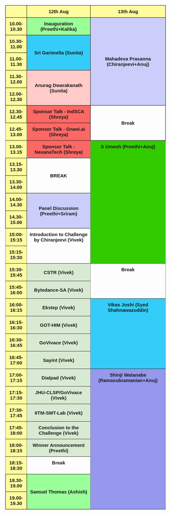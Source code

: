 <style type="text/css">
.tg  {border-collapse:collapse;border-spacing:0;margin:0px auto;}
.tg td{border-color:black;border-style:solid;border-width:1px;font-family:Arial, sans-serif;font-size:14px;
  overflow:hidden;padding:10px 5px;word-break:normal;}
.tg th{border-color:black;border-style:solid;border-width:1px;font-family:Arial, sans-serif;font-size:14px;
  font-weight:normal;overflow:hidden;padding:10px 5px;word-break:normal;}
.tg .tg-xgl6{border-color:#000000;font-size:15px;font-weight:bold;text-align:center;vertical-align:middle}
.tg .tg-dbbi{border-color:inherit;font-size:15px;font-weight:bold;text-align:center;vertical-align:top}
.tg .tg-kwka{background-color:#34cdf9;border-color:inherit;font-size:15px;font-weight:bold;text-align:center;vertical-align:top}
.tg .tg-b83n{background-color:#32cb00;border-color:inherit;font-size:15px;font-weight:bold;text-align:center;vertical-align:top}
.tg .tg-ecxm{background-color:#fffc9e;border-color:#000000;font-size:15px;font-weight:bold;text-align:center;vertical-align:middle}
.tg .tg-rjxh{background-color:#fd6864;border-color:#000000;font-size:15px;font-weight:bold;text-align:center;vertical-align:middle}
.tg .tg-no4g{background-color:#9698ed;border-color:inherit;font-size:15px;font-weight:bold;text-align:center;vertical-align:top}
.tg .tg-hjwb{background-color:#9aff99;border-color:#000000;font-size:15px;font-weight:bold;text-align:center;vertical-align:middle}
.tg .tg-i9qm{background-color:#fffc9e;border-color:inherit;font-size:15px;font-weight:bold;text-align:center;vertical-align:top}
.tg .tg-hjzu{background-color:#cbcefb;border-color:#000000;font-size:15px;font-weight:bold;text-align:center;vertical-align:middle}
.tg .tg-ir9u{background-color:#34cdf9;border-color:#000000;font-size:15px;font-weight:bold;text-align:center;vertical-align:middle}
.tg .tg-ju2b{background-color:#ffccc9;border-color:#000000;font-size:15px;font-weight:bold;text-align:center;vertical-align:middle}
.tg .tg-8ovx{background-color:#fd6864;border-color:inherit;font-size:15px;font-weight:bold;text-align:center;vertical-align:top}
.tg .tg-2h20{background-color:#fffc9e;border-color:inherit;font-size:15px;font-weight:bold;text-align:center;vertical-align:bottom}
.tg .tg-n7wl{background-color:#D9EAD3;border-color:inherit;font-size:15px;font-weight:bold;text-align:center;vertical-align:middle}
@media screen and (max-width: 767px) {.tg {width: auto !important;}.tg col {width: auto !important;}.tg-wrap {overflow-x: auto;-webkit-overflow-scrolling: touch;margin: auto 0px;}}</style>
<div class="tg-wrap"><table class="tg">
<thead>
  <tr>
    <th class="tg-ecxm"></th>
    <th class="tg-ecxm">12th Aug</th>
    <th class="tg-ecxm">13th Aug</th>
  </tr>
</thead>
<tbody>
  <tr>
    <td class="tg-ecxm">10.00-10.30</td>
    <td class="tg-hjwb">Inauguration (Preethi+Kalika)</td>
    <td class="tg-hjzu" rowspan="5">Mahadeva Prasanna (Chiranjeevi+Anuj)</td>
  </tr>
  <tr>
    <td class="tg-ecxm">10.30-11.00</td>
    <td class="tg-ir9u" rowspan="2">Sri Garimella (Sunita)</td>
  </tr>
  <tr>
    <td class="tg-ecxm">11.00-11.30</td>
  </tr>
  <tr>
    <td class="tg-ecxm">11.30-12.00</td>
    <td class="tg-ju2b" rowspan="2">Anurag Dwarakanath (Sunita)</td>
  </tr>
  <tr>
    <td class="tg-ecxm">12.00-12.30</td>
  </tr>
  <tr>
    <td class="tg-ecxm">12.30-12.45</td>
    <td class="tg-rjxh">Sponsor Talk - IndSCA (Shreya)</td>
    <td class="tg-xgl6" rowspan="2">Break</td>
  </tr>
  <tr>
    <td class="tg-i9qm">12.45-13.00</td>
    <td class="tg-8ovx">Sponsor Talk - Gnani.ai (Shreya)</td>
  </tr>
  <tr>
    <td class="tg-i9qm">13.00-13.15</td>
    <td class="tg-8ovx">Sponsor Talk - NavanaTech (Shreya)</td>
    <td class="tg-b83n" rowspan="7">S Umesh (Preethi+Anuj)</td>
  </tr>
  <tr>
    <td class="tg-ecxm">13.15-13.30</td>
    <td class="tg-xgl6" rowspan="2">BREAK</td>
  </tr>
  <tr>
    <td class="tg-ecxm">13.30-14.00</td>
  </tr>
  <tr>
    <td class="tg-ecxm">14.00-14.30</td>
    <td class="tg-hjzu" rowspan="2">Panel Discussion (Preethi+Sriram)</td>
  </tr>
  <tr>
    <td class="tg-ecxm">14.30-15.00</td>
  </tr>
  <tr>
    <td class="tg-2h20">15:00-15:15</td>
    <td class="tg-dbbi" rowspan="2">Introduction to Challenge by Chiranjeevi (Vivek)</td>
  </tr>
  <tr>
    <td class="tg-2h20">15:15-15:30</td>
  </tr>
  <tr>
    <td class="tg-2h20">15:30-15:45</td>
    <td class="tg-n7wl"><span style="background-color:#D9EAD3">CSTR (Vivek)</span></td>
    <td class="tg-dbbi" rowspan="2">Break</td>
  </tr>
  <tr>
    <td class="tg-2h20">15:45-16:00</td>
    <td class="tg-n7wl"><span style="background-color:#D9EAD3">Bytedance-SA (Vivek)</span></td>
  </tr>
  <tr>
    <td class="tg-2h20">16:00-16:15</td>
    <td class="tg-n7wl"><span style="background-color:#D9EAD3">Ekstep (Vivek)</span></td>
    <td class="tg-kwka" rowspan="4">Vikas Joshi (Syed Shahnawazuddin)</td>
  </tr>
  <tr>
    <td class="tg-2h20">16:15-16:30</td>
    <td class="tg-n7wl"><span style="background-color:#D9EAD3">GOT-HIM (Vivek)</span></td>
  </tr>
  <tr>
    <td class="tg-2h20">16:30-16:45</td>
    <td class="tg-n7wl"><span style="background-color:#D9EAD3">GoVivace (Vivek)</span></td>
  </tr>
  <tr>
    <td class="tg-2h20">16:45-17:00</td>
    <td class="tg-n7wl"><span style="background-color:#D9EAD3">Sayint (Vivek)</span></td>
  </tr>
  <tr>
    <td class="tg-2h20">17:00-17:15</td>
    <td class="tg-n7wl"><span style="background-color:#D9EAD3">Dialpad (Vivek)</span></td>
    <td class="tg-no4g" rowspan="8">Shinji Watanabe (Ramasubramanian+Anuj)</td>
  </tr>
  <tr>
    <td class="tg-2h20">17:15-17:30</td>
    <td class="tg-n7wl"><span style="background-color:#D9EAD3">JHU-CLSP/GoVivace (Vivek)</span></td>
  </tr>
  <tr>
    <td class="tg-2h20">17:30-17:45</td>
    <td class="tg-n7wl"><span style="background-color:#D9EAD3">IITM-SMT-Lab (Vivek)</span></td>
  </tr>
  <tr>
    <td class="tg-2h20">17:45-18:00</td>
    <td class="tg-n7wl"><span style="background-color:#D9EAD3">Conclusion to the Challenge (Vivek)</span></td>
  </tr>
  <tr>
    <td class="tg-2h20">18:00-18:15</td>
    <td class="tg-n7wl"><span style="background-color:#D9EAD3">Winner Announcement (Preethi)</span></td>
  </tr>
  <tr>
    <td class="tg-2h20">18:15-18:30</td>
    <td class="tg-dbbi">Break</td>
  </tr>
  <tr>
    <td class="tg-ecxm">18.30-19.00</td>
    <td class="tg-hjwb" rowspan="2">Samuel Thomas (Ashish)</td>
  </tr>
  <tr>
    <td class="tg-ecxm">19.00-19.30</td>
  </tr>
</tbody>
</table></div>